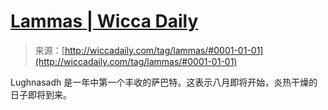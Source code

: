 <!--yml

category: 未分类

date: 2024-06-12 18:25:03

-->

# [Lammas | Wicca Daily](http://wiccadaily.com/tag/lammas/#0001-01-01)

> 来源：[http://wiccadaily.com/tag/lammas/#0001-01-01](http://wiccadaily.com/tag/lammas/#0001-01-01)

Lughnasadh 是一年中第一个丰收的萨巴特。这表示八月即将开始，炎热干燥的日子即将到来。
